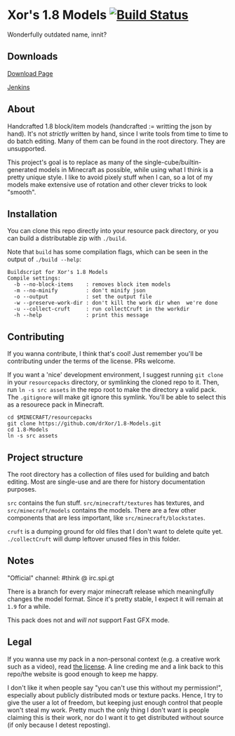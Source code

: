 Xor's 1.8 Models [![Build Status](http://ci.yawk.at/job/1.8-Models/badge/icon)](http://ci.yawk.at/job/1.8-Models/)
==========
Wonderfully outdated name, innit?

## Downloads

[Download Page](http://models.xor.boole.io)

[Jenkins](http://ci.yawk.at/job/1.8-Models/)

## About

Handcrafted 1.8 block/item models (handcrafted := writting the json by hand). It's not *strictly* written by hand,
since I write tools from time to time to do batch editing. Many of them can be found in the root directory. 
They are unsupported.

This project's goal is to replace as many of the single-cube/builtin-generated models in Minecraft as possible, while
using what I think is a pretty unique style. I like to avoid pixely stuff when I can, so a lot of my models make extensive
use of rotation and other clever tricks to look "smooth".

## Installation

You can clone this repo directly into your resource pack directory, or you can build a distributable zip with `./build`.

Note that `build` has some compilation flags, which can be seen in the output of `./build --help`:

```
Buildscript for Xor's 1.8 Models
Compile settings:
  -b --no-block-items    : removes block item models
  -m --no-minify         : don't minify json
  -o --output            : set the output file
  -w --preserve-work-dir : don't kill the work dir when  we're done
  -u --collect-cruft     : run collectCruft in the workdir
  -h --help              : print this message
```

## Contributing

If you wanna contribute, I think that's cool! Just remember you'll be contributing under the terms of the license. PRs welcome.

If you want a 'nice' development environment, I suggest running `git clone` in your `resourcepacks` directory, or symlinking
the cloned repo to it. Then, run `ln -s src assets` in the repo root to make the directory a valid pack. The `.gitignore` will
make git ignore this symlink. You'll be able to select this as a resourece pack in Minecraft.

```
cd $MINECRAFT/resourcepacks
git clone https://github.com/drXor/1.8-Models.git
cd 1.8-Models
ln -s src assets
```

## Project structure

The root directory has a collection of files used for building and batch editing. Most are single-use and are there for
history documentation purposes. 

`src` contains the fun stuff. `src/minecraft/textures` has textures, and `src/minecraft/models` contains the models. 
There are a few other components that are less important, like `src/minecraft/blockstates`.

`cruft` is a dumping ground for old files that I don't want to delete quite yet. `./collectCruft` will dump leftover unused
files in this folder.

## Notes

"Official" channel: #think @ irc.spi.gt

There is a branch for every major minecraft release which meaningfully changes the model format.
Since it's pretty stable, I expect it will remain at `1.9` for a while.

This pack does not and *will not* support Fast GFX mode. 

## Legal

If you wanna use my pack in a non-personal context (e.g. a creative work such as a video), read [the license](https://github.com/drXor/1.8-Models/blob/1.9/LICENSE.md). 
A line creding me and a link back to this repo/the website is good enough to keep me happy.

I don't like it when people say "you can't use this without my permission!", especially about publicly distributed mods or texture packs.
Hence, I try to give the user a lot of freedom, but keeping just enough control that people won't steal my work. Pretty much the only
thing I don't want is people claiming this is their work, nor do I want it to get distributed without source (if only because I detest
reposting).
